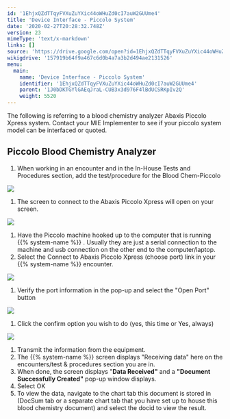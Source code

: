```yaml
---
id: '1EhjxQZdTTqyFVXuZuYXic44oWHuZd0cI7auW2GUUme4'
title: 'Device Interface - Piccolo System'
date: '2020-02-27T20:28:32.748Z'
version: 23
mimeType: 'text/x-markdown'
links: []
source: 'https://drive.google.com/open?id=1EhjxQZdTTqyFVXuZuYXic44oWHuZd0cI7auW2GUUme4'
wikigdrive: '157919b64f9a467c6d0b4a7a3b2d494ae2131526'
menu:
  main:
    name: 'Device Interface - Piccolo System'
    identifier: '1EhjxQZdTTqyFVXuZuYXic44oWHuZd0cI7auW2GUUme4'
    parent: '1J0bDKTGYlGAEqJraL-CUB3x3d976F4lBdUCSRKpIv2Q'
    weight: 5520
---
```

The following is referring to a blood chemistry analyzer Abaxis Piccolo Xpress system. Contact your MIE Implementer to see if your piccolo system model can be interfaced or quoted.
  
## Piccolo Blood Chemistry Analyzer  

1. When working in an encounter and in the In-House Tests and Procedures section, add the test/procedure for the Blood Chem-Piccolo
  
![](../device-interface-piccolo-system.assets/1000020100000300000000C7B235E13255192CC8.png)  

1. The screen to connect to the Abaxis Piccolo Xpress will open on your screen.
  
![](../device-interface-piccolo-system.assets/1000020100000465000000DB2AA06F9CCF864FBD.png)  

1. Have the Piccolo machine hooked up to the computer that is running {{% system-name %}} . Usually they are just a serial connection to the machine and usb connection on the other end to the computer/laptop.
2. Select the Connect to Abaxis Piccolo Xpress (choose port) link in your {{% system-name %}} encounter.
  
![](../device-interface-piccolo-system.assets/1000020100000313000000F679F656F06C21FD7A.png)  

1. Verify the port information in the pop-up and select the "Open Port" button
  
![](../device-interface-piccolo-system.assets/100002010000021D00000075B35C9FCD426E9663.png)  

1. Click the confirm option you wish to do (yes, this time or Yes, always)
  
![](../device-interface-piccolo-system.assets/100002010000018E000000761AA5B1C8C1FABEA5.png)  

1. Transmit the information from the equipment.
2. The {{% system-name %}} screen displays "Receiving data" here on the encounters/test & procedures section you are in.
3. When done, the screen displays "<strong>Data Received"</strong> and a <strong>"Document Successfully Created"</strong> pop-up window displays.
4. Select OK
5. To view the data, navigate to the chart tab this document is stored in (DocSum tab or a separate chart tab that you have set up to house this blood chemistry document) and select the docid to view the result.
